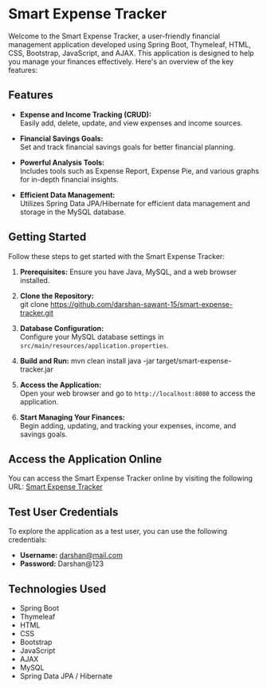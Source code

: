 # Smart Expense Tracker

Welcome to the Smart Expense Tracker, a user-friendly financial management application developed using Spring Boot, Thymeleaf, HTML, CSS, Bootstrap, JavaScript, and AJAX. This application is designed to help you manage your finances effectively. Here's an overview of the key features:

## Features

- **Expense and Income Tracking (CRUD):**  
  Easily add, delete, update, and view expenses and income sources. 

- **Financial Savings Goals:**  
  Set and track financial savings goals for better financial planning.

- **Powerful Analysis Tools:**  
  Includes tools such as Expense Report, Expense Pie, and various graphs for in-depth financial insights.

- **Efficient Data Management:**  
  Utilizes Spring Data JPA/Hibernate for efficient data management and storage in the MySQL database.

## Getting Started

Follow these steps to get started with the Smart Expense Tracker:

1. **Prerequisites:** Ensure you have Java, MySQL, and a web browser installed.

2. **Clone the Repository:**  
git clone https://github.com/darshan-sawant-15/smart-expense-tracker.git

3. **Database Configuration:**  
Configure your MySQL database settings in `src/main/resources/application.properties`.

4. **Build and Run:**
mvn clean install
java -jar target/smart-expense-tracker.jar

5. **Access the Application:**  
Open your web browser and go to `http://localhost:8080` to access the application.

6. **Start Managing Your Finances:**  
Begin adding, updating, and tracking your expenses, income, and savings goals.

## Access the Application Online

You can access the Smart Expense Tracker online by visiting the following URL: [Smart Expense Tracker](https://smart-expense-tracker-production.up.railway.app)

## Test User Credentials

To explore the application as a test user, you can use the following credentials:

- **Username:** darshan@mail.com  
- **Password:** Darshan@123

## Technologies Used

- Spring Boot
- Thymeleaf
- HTML
- CSS
- Bootstrap
- JavaScript
- AJAX
- MySQL
- Spring Data JPA / Hibernate


